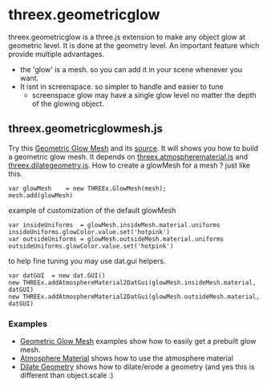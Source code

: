 threex.geometricglow
====================

threex.geometricglow is a three.js extension to make any object glow at geometric level.
It is done at the geometry level. An important feature which provide 
multiple advantages.

* the 'glow' is a mesh. so you can add it in your scene whenever you want.
* It isnt in screenspace. so simpler to handle and easier to tune
  * screenspace glow may have a single glow level no matter the depth
    of the glowing object.


## threex.geometricglowmesh.js

Try this 
[Geometric Glow Mesh](http://jeromeetienne.github.io/threex.geometricglow/examples/geometricglowmesh.html)
and its
[source](http://jeromeetienne.github.io/threex.geometricglow/examples/geometricglowmesh.html).
It will shows you how to build a geometric glow mesh.
It depends on 
[threex.atmospherematerial.js](https://github.com/jeromeetienne/threex.geometricglow#threex.atmospherematerial.js)
and
[threex.dilategeometry.js](https://github.com/jeromeetienne/threex.geometricglow#threex.dilategeometry.js).
How to create a glowMesh for a mesh ? just like this.

```
var glowMesh	= new THREEx.GlowMesh(mesh);
mesh.add(glowMesh)
```

example of customization of the default glowMesh

```
var insideUniforms	= glowMesh.insideMesh.material.uniforms
insideUniforms.glowColor.value.set('hotpink')
var outsideUniforms	= glowMesh.outsideMesh.material.uniforms
outsideUniforms.glowColor.value.set('hotpink')
```

to help fine tuning you may use dat.gui helpers.

```
var datGUI	= new dat.GUI()
new THREEx.addAtmosphereMaterial2DatGui(glowMesh.insideMesh.material, datGUI)	
new THREEx.addAtmosphereMaterial2DatGui(glowMesh.outsideMesh.material, datGUI)	
```

### Examples

* [Geometric Glow Mesh](http://jeromeetienne.github.io/threex.geometricglow/examples/geometricglowmesh.html)
examples show how to easily get a prebuilt glow mesh.
* [Atmosphere Material](http://jeromeetienne.github.io/threex.geometricglow/examples/atmospherematerial.html)
  shows how to use the atmosphere material
* [Dilate Geometry](http://jeromeetienne.github.io/threex.geometricglow/examples/dilategeometry.html)
  shows how to dilate/erode a geometry (and yes this is different than object.scale :)


